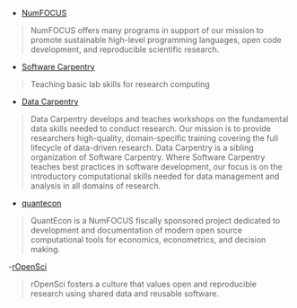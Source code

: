 - [NumFOCUS](http://www.numfocus.org/)
> NumFOCUS offers many programs in support of our mission to promote sustainable high-level programming languages, open code development, and reproducible scientific research.

- [Software Carpentry](https://software-carpentry.org/)
> Teaching basic lab skills for research computing

- [Data Carpentry](http://www.datacarpentry.org/)
> Data Carpentry develops and teaches workshops on the fundamental data skills needed to conduct research. Our mission is to provide researchers high-quality, domain-specific training covering the full lifecycle of data-driven research. Data Carpentry is a sibling organization of Software Carpentry. Where Software Carpentry teaches best practices in software development, our focus is on the introductory computational skills needed for data management and analysis in all domains of research. 

- [quantecon](https://quantecon.org)
> QuantEcon is a NumFOCUS fiscally sponsored project dedicated to development and documentation of modern open source computational tools for economics, econometrics, and decision making.

-[rOpenSci](https://ropensci.org/)
> rOpenSci fosters a culture that values open and reproducible research using shared data and reusable software.